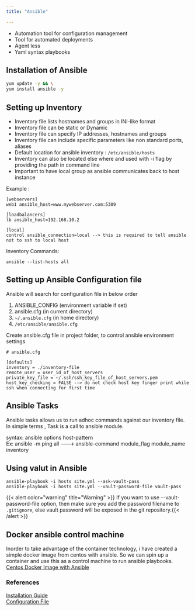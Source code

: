 ```yaml
---
title: "Ansible"

---
```


* Automation tool for configuration management
* Tool for automated deployments
* Agent less
* Yaml syntax playbooks

## Installation of Ansible

```sh
yum update -y && \
yum install ansible -y
```

## Setting up Inventory

* Inventory file lists hostnames and groups in INI-like format
* Inventory file can be static or Dynamic
* Inventory file can specify IP addresses, hostnames and groups
* Inventory file can include specific parameters like non standard ports, aliases
* Default location for ansible inventory : `/etc/ansible/hosts`
* Inventory can also be located else where and used with -i flag by providing the path in command line
* Important to have local group as ansible communicates back to host instance

Example :

```Ansible
[webservers]
web1 ansible_host=www.mywebserver.com:5309

[loadbalancers]
lb ansible_host=192.168.10.2

[local]
control ansible_connection=local --> this is required to tell ansible not to ssh to local host
```

Inventory Commands:

```Ansible
ansible --list-hosts all
```

## Setting up Ansible Configuration file

Ansible will search for configuration file in below order

1. ANSIBLE_CONFIG (environment variable if set)
2. ansible.cfg (in current directory)
3. `~/.ansible.cfg` (in home directory)
4. `/etc/ansible/ansible.cfg`

Create ansible.cfg file in project folder, to control ansible environment settings

```Ansible
# ansible.cfg

[defaults]
inventory = ./inventory-file
remote_user = user_id_of_host_servers
private_key_file = ~/.ssh/ssh_key_file_of_host_servers.pem
host_key_checking = FALSE --> do not check host key finger print while ssh when connecting for first time
```

## Ansible Tasks

Ansible tasks allows us to run adhoc commands against our inventory file.
In simple terms , Task is a call to ansible module.

syntax: ansible options host-pattern  
Ex: ansible -m ping all ---> ansible-command module_flag module_name inventory

## Using valut in Ansible

```Ansible
ansible-playbook -i hosts site.yml --ask-vault-pass
ansible-playbook -i hosts site.yml --vault-password-file vault-pass
```
{{< alert color="warning" title="Warning" >}} If you want to use --vault-password-file option, then make sure you add the password filename to `.gitignore`, else vault password will be exposed in the git repository.{{< /alert >}}

## Docker ansible control machine

Inorder to take advantage of the container technology, i have created a simple docker image from centos with ansible. So we can spin up a container and use this as a control machine to run ansible playbooks.  
[Centos Docker Image with Ansible](https://hub.docker.com/r/yeluris/ansibleimage/)  

### References

[Installation Guide](https://docs.ansible.com/ansible/latest/installation_guide/intro_installation.html)  
[Configuration File](https://docs.ansible.com/ansible/latest/reference_appendices/config.html#ansible-configuration-settings)
